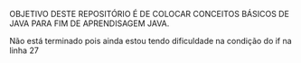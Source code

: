 OBJETIVO DESTE REPOSITÓRIO É DE COLOCAR CONCEITOS BÁSICOS DE JAVA PARA FIM DE APRENDISAGEM JAVA.

Não está terminado pois ainda estou tendo dificuldade na condição do if na linha 27
